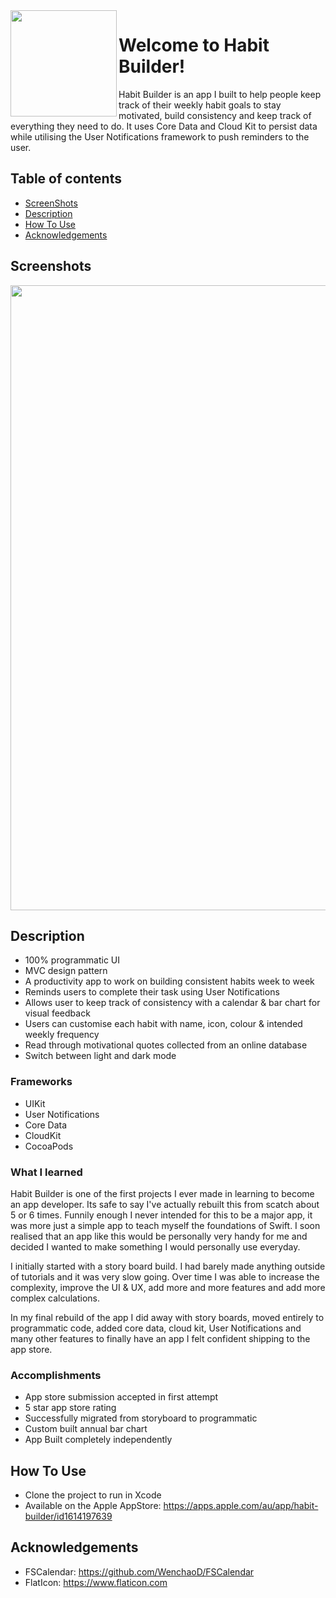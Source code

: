 
<img align="left" width="170" height="170" src="https://user-images.githubusercontent.com/50789735/171336227-6fdef91f-89c8-4aa6-9e1d-b9095d83433e.png">

# Welcome to Habit Builder!

Habit Builder is an app I built to help people keep track of their weekly habit goals to stay motivated, build consistency and keep track of everything they need to do. It uses Core Data and Cloud Kit to persist data while utilising the User Notifications framework to push reminders to the user.

## Table of contents
* [ScreenShots](#screenshots)
* [Description](#description) 
* [How To Use](#how-to-use)
* [Acknowledgements](#acknowledgements)

## Screenshots

<img align="center" width="1000" src="https://user-images.githubusercontent.com/50789735/171388265-32e794ab-96e8-493d-9efa-8ab2618ed529.png">

## Description

- 100% programmatic UI
- MVC design pattern
- A productivity app to work on building consistent habits week to week
- Reminds users to complete their task using User Notifications
- Allows user to keep track of consistency with a calendar & bar chart for visual feedback
- Users can customise each habit with name, icon, colour & intended weekly frequency
- Read through motivational quotes collected from an online database
- Switch between light and dark mode

### Frameworks
- UIKit
- User Notifications
- Core Data
- CloudKit
- CocoaPods

### What I learned

Habit Builder is one of the first projects I ever made in learning to become an app developer. Its safe to say I've actually rebuilt this from scatch about 5 or 6 times. Funnily enough I never intended for this to be a major app, it was more just a simple app to teach myself the foundations of Swift. I soon realised that an app like this would be personally very handy for me and decided I wanted to make something I would personally use everyday. 

I initially started with a story board build. I had barely made anything outside of tutorials and it was very slow going. Over time I was able to increase the complexity, improve the UI & UX, add more and more features and add more complex calculations. 

In my final rebuild of the app I did away with story boards, moved entirely to programmatic code, added core data, cloud kit, User Notifications and many other features to finally have an app I felt confident shipping to the app store. 

### Accomplishments
- App store submission accepted in first attempt
- 5 star app store rating
- Successfully migrated from storyboard to programmatic
- Custom built annual bar chart
- App Built completely independently

## How To Use

- Clone the project to run in Xcode
- Available on the Apple AppStore: https://apps.apple.com/au/app/habit-builder/id1614197639

## Acknowledgements

- FSCalendar: https://github.com/WenchaoD/FSCalendar
- FlatIcon: https://www.flaticon.com


